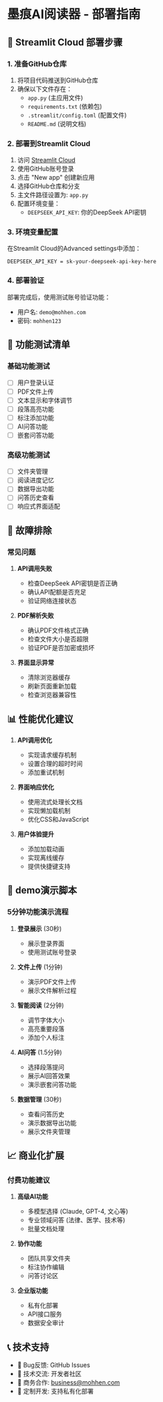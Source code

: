 # 墨痕AI阅读器 - 部署指南

## 🚀 Streamlit Cloud 部署步骤

### 1. 准备GitHub仓库

1. 将项目代码推送到GitHub仓库
2. 确保以下文件存在：
   - `app.py` (主应用文件)
   - `requirements.txt` (依赖包)
   - `.streamlit/config.toml` (配置文件)
   - `README.md` (说明文档)

### 2. 部署到Streamlit Cloud

1. 访问 [Streamlit Cloud](https://streamlit.io/cloud)
2. 使用GitHub账号登录
3. 点击 "New app" 创建新应用
4. 选择GitHub仓库和分支
5. 主文件路径设置为: `app.py`
6. 配置环境变量：
   - `DEEPSEEK_API_KEY`: 你的DeepSeek API密钥

### 3. 环境变量配置

在Streamlit Cloud的Advanced settings中添加：

```
DEEPSEEK_API_KEY = sk-your-deepseek-api-key-here
```

### 4. 部署验证

部署完成后，使用测试账号验证功能：
- 用户名: `demo@mohhen.com`
- 密码: `mohhen123`

## 🧪 功能测试清单

### 基础功能测试
- [ ] 用户登录认证
- [ ] PDF文件上传
- [ ] 文本显示和字体调节
- [ ] 段落高亮功能
- [ ] 标注添加功能
- [ ] AI问答功能
- [ ] 嵌套问答功能

### 高级功能测试
- [ ] 文件夹管理
- [ ] 阅读进度记忆
- [ ] 数据导出功能
- [ ] 问答历史查看
- [ ] 响应式界面适配

## 🔧 故障排除

### 常见问题

1. **API调用失败**
   - 检查DeepSeek API密钥是否正确
   - 确认API配额是否充足
   - 验证网络连接状态

2. **PDF解析失败**
   - 确认PDF文件格式正确
   - 检查文件大小是否超限
   - 验证PDF是否加密或损坏

3. **界面显示异常**
   - 清除浏览器缓存
   - 刷新页面重新加载
   - 检查浏览器兼容性

## 📊 性能优化建议

1. **API调用优化**
   - 实现请求缓存机制
   - 设置合理的超时时间
   - 添加重试机制

2. **界面响应优化**
   - 使用流式处理长文档
   - 实现懒加载机制
   - 优化CSS和JavaScript

3. **用户体验提升**
   - 添加加载动画
   - 实现离线缓存
   - 提供快捷键支持

## 🎯 demo演示脚本

### 5分钟功能演示流程

1. **登录展示** (30秒)
   - 展示登录界面
   - 使用测试账号登录

2. **文件上传** (1分钟)
   - 演示PDF文件上传
   - 展示文件解析过程

3. **智能阅读** (2分钟)
   - 调节字体大小
   - 高亮重要段落
   - 添加个人标注

4. **AI问答** (1.5分钟)
   - 选择段落提问
   - 展示AI回答效果
   - 演示嵌套问答功能

5. **数据管理** (30秒)
   - 查看问答历史
   - 演示数据导出功能
   - 展示文件夹管理

## 📈 商业化扩展

### 付费功能建议

1. **高级AI功能**
   - 多模型选择 (Claude, GPT-4, 文心等)
   - 专业领域问答 (法律、医学、技术等)
   - 批量文档处理

2. **协作功能**
   - 团队共享文件夹
   - 标注协作编辑
   - 问答讨论区

3. **企业版功能**
   - 私有化部署
   - API接口服务
   - 数据安全审计

## 📞 技术支持

- 🐛 Bug反馈: GitHub Issues
- 💬 技术交流: 开发者社区
- 📧 商务合作: business@mohhen.com
- 🔧 定制开发: 支持私有化部署